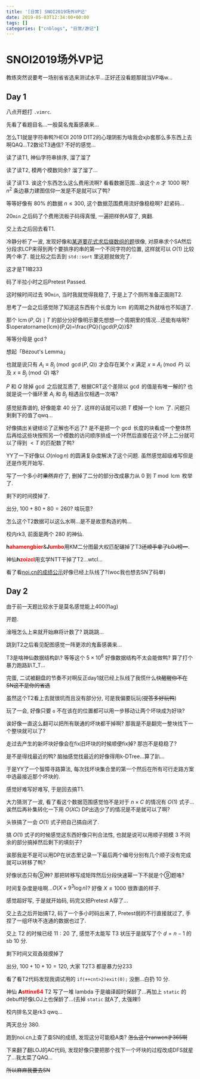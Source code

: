 ```yaml
---
title: '[日常] SNOI2019场外VP记'
date: 2019-05-03T12:34:00+00:00
tags: []
categories: ["cnblogs", "日常/游记"]
---
```

# SNOI2019场外VP记

教练突然说要考一场别省省选来测试水平...正好还没看题那就当VP咯w...

## Day 1

八点开题打 `.vimrc`.

先看了看题目名...一股莫名鬼畜感袭来...

怎么T1就是字符串鸭?<span class="covered">HEOI 2019 D1T2的心理阴影</span><span class="covered">为啥我会xjb套那么多东西上去啊QAQ...</span>T2数论T3通信? 不好的感觉...

读了读T1, 神仙字符串排序, 溜了溜了

读了读T2, 模两个模数同余? 溜了溜了...

读了读T3. 诶这个东西怎么这么费用流啊? 看看数据范围...诶这个 $n$ 才 $1000$ 啊? $n^2$ 条边暴力建图信仰一发是不是就可以了鸭?

等等好像有 $80\%$ 的数据 $n\le300$, 这个数据范围费用流好像稳稳啊? 赶紧码...

$20\texttt{min}$ 之后码了个费用流板子<span class="covered">码得真慢</span>, 一遍把样例A穿了, 爽翻.

交上去之后回去看T1.

冷静分析了一波, 发现好像和[某道要花式求后缀数组的题](https://www.cnblogs.com/rvalue/p/10448090.html_)很像, 对原串求个SA然后分段求LCP来得到两个要排序的串的第一个不同字符的位置, 这样就可以 $O(1)$ 比较两个串了. 能比较之后丢到 `std::sort` 里这题就做完了.

<span class="covered">这才是T1嘛233</span>

码了半拉小时之后Pretest Passed.

这时候时间过去 $90\texttt{min}$, <span class="covered">当时我就觉得我稳了, </span>于是上了个厕所准备正面刚T2.

思考了一会之后感觉除了知道这东西有个长度为 $\operatorname{lcm}$ 的周期之外就啥也不知道了.

那个 $\operatorname{lcm}(P,Q)\mid T$ 的部分分好像明示要先想想一个周期里的情况...还能有啥啊? $\operatorname{lcm}(P,Q)=\frac{PQ}{\gcd(P,Q)}$?

等等分母是 $\gcd$?

想起「Bézout's Lemma」

也就是说只有 $A_i\equiv B_j\pmod{\gcd(P,Q)}$ 才会存在某个 $x$ 满足 $x\equiv A_i\pmod P$ 以及 $x\equiv B_j\pmod Q$ 咯?

$P$ 和 $Q$ 除掉 $\gcd$ 之后就互质了, 根据CRT这个差除以 $\gcd$ 的值是有唯一解的? 也就是说一个循环里 $A_i$ 和 $B_j$ 相遇且仅相遇一次咯?

感觉挺靠谱的, 好像能拿 $40$ 分了. 这样的话就可以把 $T$ 模掉一个 $\operatorname{lcm}$ 了. 问题只剩剩下的值了qwq...

好像搞出关键结论了正解也不远了? 是不是把一个 $\gcd$ 长度的块看成一个整体然后再给这些块按照另一个模数的访问顺序排成一个环然后直接在这个环上二分就可以了得到 $<T$ 的匹配数了鸭?

YY了一下好像以 $O(n\log n)$ 的圆满复杂度解决了这个问题. 虽然感觉超级难写但是还是作死开始写.

写了一个多小时~~果然~~弃疗了, 删掉了二分的部分改成暴力从 $0$ 到 $T\bmod \operatorname{lcm}$ 枚举了.

剩下的时间摸掉了.

出分, $100+80+80=260$? 啥玩意?

怎么这个T2数据可以这么水啊...是不是故意构造的鸭...

校内rk3, 前面是两个 $280$ 的神仙.

<b>h<font color="red">ahamengbier</font></b>&<b>J<font color="red">umbo</font></b>用KM二分图最大权匹配碾掉了T3~~还顺手拿了LOJ榜一~~.

神仙<b>h<font color="red">zoizcl</font></b>用玄学NTT干掉了T2...wtcl...

看了看[noi.cn的成绩公示](http://www.noi.cn/newsview.html?id=862&hash=A4818C&type=99&province=%E9%99%95%E8%A5%BF)好像已经上队线了?(woc我也想去SN了码单)

## Day 2

由于前一天题比较水于是莫名感觉能上400(flag)

开题.

淦哦怎么上来就开始麻将计数了? 跳跳跳...

跳到T2之后看见配图感觉一阵更浓的鬼畜感袭来...

T3是啥神仙数据结构趴? 等等这个 $5\times 10^6$ 好像数据结构不太会能做鸭? 算了打个暴力跑路趴T_T...

完蛋, 二试被翻盘的节奏<span class="covered">不对啊反正day1就已经上队线了我慌什么</span><span class="covered">~~快醒醒你不在SN这不是你的省选~~</span>

虽然这个T2看上去就很坑而且没有部分分, 可是我偏要玩玩(~~提答多好玩鸭~~)

玩了一会, 好像只要 `o` 不在该在的位置都可以用一步移动让两个坏块成为好块?

诶好像一直这么翻可以把所有联通的坏块都干掉啊? 那我是不是翻完一整块找下一个整块就可以了?

走过去产生的新坏块好像会在fix旧坏块的时候顺便fix掉? 那岂不是稳稳了?

是不是得找最近的鸭? 脑抽感觉找最近的好像得用k-DTree...算了趴...

于是YY了一个智障寻路算法, 每次找坏块集合里的第一个然后在所有可行走路方案中选最接近那个坏块的.

感觉好难写好难写, 于是回去搞T1.

大力猜测了一波, 看了看这个数据范围感觉怕不是对于 $n\times C$ 的情况有 $O(1)$ 式子...诶然后再补集转化一下用 $O(XC)$ DP出选少了的情况是不是就可以了啊?

头铁搞了一会 $O(1)$ 式子把自己搞自闭了.

搞 $O(1)$ 式子的时候感觉这东西好像只判合法性, 也就是说可以用顺子把模 $3$ 不同余的部分搞掉然后剩下的填刻子?

诶那我是不是可以用DP在状态里记录一下最后两个编号分别有几个顺子没有完成就可以转移了鸭?

好像状态只有⑨种? 那把转移写成矩阵然后分段快速幂一下不就是个⑨题咯?

时间复杂度是啥啊...$O(X\times 9^3\log n)$? 好像 $X\le 1000$ 很靠谱的样子.

感觉超好写, 于是就开始码, 码完又把Pretest A穿了...

交上去之后开始搞T2, 码了一个多小时码出来了, Pretest弱的不行直接就过了, 手捏了一组坏块不连通的数据也过了. 

交上 T2 的时候已经 $11:20$ 了, 感觉不太能写 T3 状压于是就写了个 $d=n-1$ 的sb $10$ 分.

剩下时间又双叒叕摸掉了

出分, $100+10+10=120$, 大家 T2T3 都是暴力分233

看了看T2代码发现我调试用的 `if(++cnt>2)exit(0);` 没删...白扔 $10$ 分.

神仙 <b>A<font color="red">sttinx64</font></b> T2 写了一堆 lambda 于是编译超时保龄了...再加上 `static` 的debuff好像LOJ上也保龄了...(去掉 `static` 就A了, 太强辣!)

校内排名又是rk3 qwq...

两天总分 $380$.

跑到noi.cn上查了查SN的成绩, 发现这分可能稳A类? ~~怎么这个ranwen才365啊~~

下来翻了翻LOJ的AC代码, 发现好像只要把那个找下一个坏块的过程改成DFS就星了...我太菜了QAQ...

~~所以麻麻我要去SN~~
